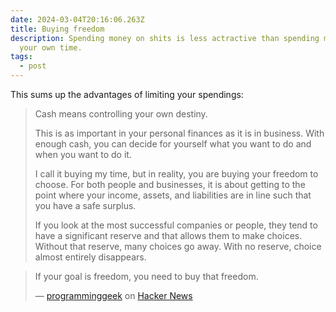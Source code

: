 ```yaml
---
date: 2024-03-04T20:16:06.263Z
title: Buying freedom
description: Spending money on shits is less actractive than spending money on
  your own time.
tags:
  - post
---
```

This sums up the advantages of limiting your spendings:

>Cash means controlling your own destiny.
>
>This is as important in your personal finances as it is in business. With enough cash, you can decide for yourself what you want to do and when you want to do it.
>
>I call it buying my time, but in reality, you are buying your freedom to choose. For both people and businesses, it is about getting to the point where your income, assets, and liabilities are in line such that you have a safe surplus.
>
>If you look at the most successful companies or people, they tend to have a significant reserve and that allows them to make choices. Without that reserve, many choices go away. With no reserve, choice almost entirely disappears.

>If your goal is freedom, you need to buy that freedom.
>
> — [programminggeek](https://news.ycombinator.com/user?id=programminggeek) on [Hacker News](https://news.ycombinator.com)
